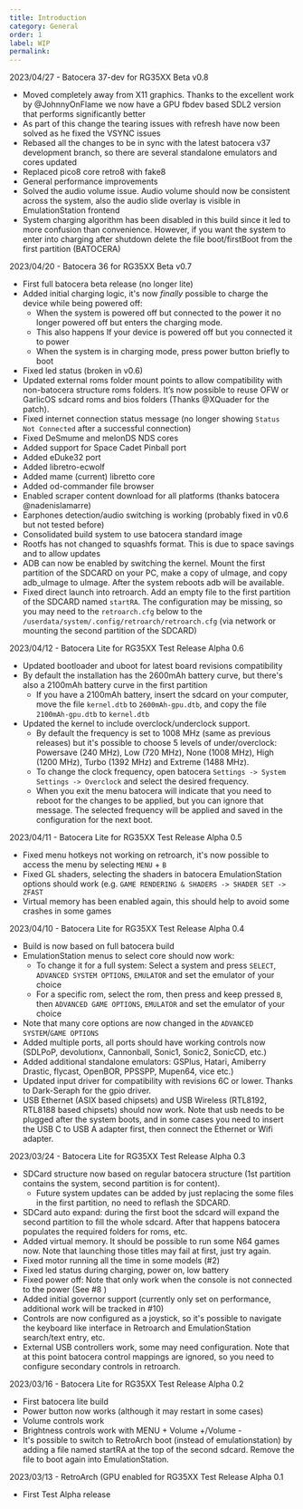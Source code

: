 ```yaml
---
title: Introduction
category: General
order: 1
label: WIP
permalink: 
---
```


2023/04/27 - Batocera 37-dev for RG35XX Beta v0.8
* Moved completely away from X11 graphics. Thanks to the excellent work by @JohnnyOnFlame we now have a GPU fbdev based SDL2 version that performs significantly better
* As part of this change the tearing issues with refresh have now been solved as he fixed the VSYNC issues
* Rebased all the changes to be in sync with the latest batocera v37 development branch, so there are several standalone emulators and cores updated
* Replaced pico8 core retro8 with fake8
* General performance improvements
* Solved the audio volume issue. Audio volume should now be consistent across the system, also the audio slide overlay is visible in EmulationStation frontend
* System charging algorithm has been disabled in this build since it led to more confusion than convenience. However, if you want the system to enter into charging after shutdown delete the file boot/firstBoot from the first partition (BATOCERA)

2023/04/20 - Batocera 36 for RG35XX Beta v0.7
* First full batocera beta release (no longer lite)
* Added initial charging logic, it's now *finally* possible to charge the device while being powered off:
  * When the system is powered off but connected to the power it no longer powered off but enters the charging mode.
  * This also happens If your device is powered off but you connected it to power
  * When the system is in charging mode, press power button briefly to boot
* Fixed led status (broken in v0.6)
* Updated external roms folder mount points to allow compatibility with non-batocera structure roms folders. It’s now possible to reuse OFW or GarlicOS sdcard roms and bios folders (Thanks @XQuader for the patch).
* Fixed internet connection status message (no longer showing ``Status Not Connected`` after a successful connection)
* Fixed DeSmume and melonDS NDS cores
* Added support for Space Cadet Pinball port
* Added eDuke32 port
* Added libretro-ecwolf 
* Added mame (current) libretto core
* Added od-commander file browser
* Enabled scraper content download for all platforms (thanks batocera @nadenislamarre)
* Earphones detection/audio switching is working (probably fixed in v0.6 but not tested before)
* Consolidated build system to use batocera standard image 
* Rootfs has not changed to squashfs format. This is due to space savings and to allow updates
* ADB can now be enabled by switching the kernel. Mount the first partition of the SDCARD on your PC, make a copy of uImage, and copy adb_uImage to uImage. After the system reboots adb will be available.
* Fixed direct launch into retroarch. Add an empty file to the first partition of the SDCARD named ``startRA``. The configuration may be missing, so you may need to the ``retroarch.cfg`` below to the ``/userdata/system/.config/retroarch/retroarch.cfg`` (via network or mounting the second partition of the SDCARD)

2023/04/12 - Batocera Lite for RG35XX Test Release Alpha 0.6
* Updated bootloader and uboot for latest board revisions compatibility 
* By default the installation has the 2600mAh battery curve, but there's also a 2100mAh battery curve in the first partition
  * If you have a 2100mAh battery, insert the sdcard on your computer, move the file ``kernel.dtb`` to ``2600mAh-gpu.dtb``, and copy the file ``2100mAh-gpu.dtb`` to ``kernel.dtb``
* Updated the kernel to include overclock/underclock support. 
  * By default the frequency is set to 1008 MHz (same as previous releases) but it's possible to choose 5 levels of under/overclock: Powersave (240 MHz), Low (720 MHz), None (1008 MHz), High (1200 MHz), Turbo (1392 MHz) and Extreme (1488 MHz). 
  * To change the clock frequency, open batocera ``Settings -> System Settings -> Overclock`` and select the desired frequency. 
  * When you exit the menu batocera will indicate that you need to reboot for the changes to be applied, but you can ignore that message. The selected frequency will be applied and saved in the configuration for the next boot.

2023/04/11 - Batocera Lite for RG35XX Test Release Alpha 0.5
* Fixed menu hotkeys not working on retroarch, it's now possible to access the menu by selecting ``MENU`` + ``B``
* Fixed GL shaders, selecting the shaders in batocera EmulationStation options should work (e.g. ``GAME RENDERING & SHADERS -> SHADER SET -> ZFAST``
* Virtual memory has been enabled again, this should help to avoid some crashes in some games

2023/04/10 - Batocera Lite for RG35XX Test Release Alpha 0.4
* Build is now based on full batocera build
* EmulationStation menus to select core should now work:
    * To change it for a full system: Select a system and press ``SELECT``, ``ADVANCED SYSTEM OPTIONS``, ``EMULATOR`` and set the emulator of your choice
    * For a specific rom, select the rom, then press and keep pressed ``B``, then ``ADVANCED GAME OPTIONS``, ``EMULATOR`` and set the emulator of your choice
* Note that many core options are now changed in the ``ADVANCED SYSTEM``/``GAME OPTIONS``
* Added multiple ports, all ports should have working controls now (SDLPoP, devolutionx, Cannonball, Sonic1, Sonic2, SonicCD, etc.)
* Added additional standalone emulators: GSPlus, Hatari, Amiberry Drastic, flycast, OpenBOR, PPSSPP, Mupen64, vice etc.)
* Updated input driver for compatibility with revisions 6C or lower. Thanks to Dark-Seraph for the gpio driver.
* USB Ethernet (ASIX based chipsets) and USB Wireless (RTL8192, RTL8188 based chipsets) should now work. Note that usb needs to be plugged after the system boots, and in some cases you need to insert the USB C to USB A adapter first, then connect the Ethernet or Wifi adapter.


2023/03/24 - Batocera Lite for RG35XX Test Release Alpha 0.3
* SDCard structure now based on regular batocera structure (1st partition contains the system, second partition is for content).
  * Future system updates can be added by just replacing the some files in the first partition, no need to reflash the SDCARD.
* SDCard auto expand: during the first boot the sdcard will expand the second partition to fill the whole sdcard. After that happens batocera populates the required folders for roms, etc.
* Added virtual memory. It should be possible to run some N64 games now. Note that launching those titles may fail at first, just try again.
* Fixed motor running all the time in some models (#2) 
* Fixed led status during charging, power on, low battery 
* Fixed power off: Note that only work when the console is not connected to the power (See #8 )
* Added initial governor support (currently only set on performance, additional work will be tracked in #10)
* Controls are now configured as a joystick, so it's possible to navigate the keyboard like interface in Retroarch and EmulationStation search/text entry, etc.
* External USB controllers work, some may need configuration. Note that at this point batocera control mappings are ignored, so you need to configure secondary controls in retroarch.

2023/03/16 - Batocera Lite for RG35XX Test Release Alpha 0.2
* First batocera lite build
* Power button now works (although it may restart in some cases)
* Volume controls work
* Brightness controls work with MENU + Volume +/Volume -
* It's possible to switch to RetroArch boot (instead of emulationstation) by adding a file named startRA at the top of the second sdcard. Remove the file to boot again into EmulationStation.

2023/03/13 - RetroArch (GPU enabled for RG35XX Test Release Alpha 0.1 
* First Test Alpha release